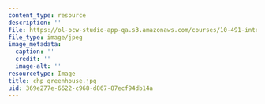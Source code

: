```yaml
---
content_type: resource
description: ''
file: https://ol-ocw-studio-app-qa.s3.amazonaws.com/courses/10-491-integrated-chemical-engineering-ii-spring-2006/369e277e6622c968d86787ecf94db14a_chp_greenhouse.jpg
file_type: image/jpeg
image_metadata:
  caption: ''
  credit: ''
  image-alt: ''
resourcetype: Image
title: chp_greenhouse.jpg
uid: 369e277e-6622-c968-d867-87ecf94db14a
---
```

